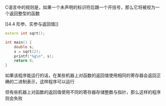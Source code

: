 C语言中的规则是，如果一个未声明的标识符后跟一个开括号，那么它将被视为一个返回整型的函数

[[4.4 形参、实参与返回值]]

```cpp
extern int sqrt(); 

int main() { 
	double s;
	s = sqrt(2); 
	printf("%g\n", s);
	return 0;
}
```

如果该程序能运行的话，在某些机器上对函数的返回值使用相同的寄存器会返回正确的二进制表示，这样程序可以运行

但有些机器上对函数的返回值使用不同的寄存器存储整数与指针，那么这样的程序则会失败